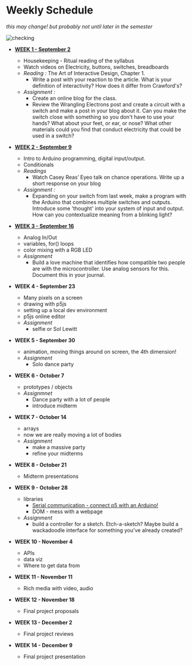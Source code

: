 # Weekly Schedule

_this may change! but probably not until later in the semester_

![checking](https://media0.giphy.com/media/l2YWxPbinlJYX5zMc/giphy.gif)

* **[WEEK 1 - September 2](week1/index.md)**
  * Housekeeping - Ritual reading of the syllabus
  * Watch videos on Electricity, buttons, switches, breadboards
  * _Reading :_ The Art of Interactive Design, Chapter 1.
    * Write a post with your reaction to the article. What is your definition of interactivity? How does it differ from Crawford's?
  * _Assignment :_
    * Create an online blog for the class.
    * Review the Wrangling Electrons post and create a circuit with a switch and make a post in your blog about it. Can you make the switch close with something so you don't have to use your hands? What about your feet, or ear, or nose? What other materials could you find that conduct electricity that could be used in a switch?
    
* **[WEEK 2 - September 9](week2/index.md)**
  * Intro to Arduino programming, digital input/output. 
  * Conditionals
  * _Readings_
    * Watch Casey Reas’ Eyeo talk on chance operations. Write up a short response on your blog
  * _Assignment :_
    * Expanding on your switch from last week, make a program with the Arduino that combines multiple switches and outputs. Introduce some 'thought' into your system of input and output. How can you contextualize meaning from a blinking light?

* **[WEEK 3 - September 16](week3/index.md)**
  * Analog In/Out 
  * variables, for() loops
  * color mixing with a RGB LED
  * _Assignment_
    * Build a love machine that identifies how compatible two people are with the microcontroller. Use analog sensors for this. Document this in your journal.
    
* **WEEK 4 - September 23**
  * Many pixels on a screen
  * drawing with p5js
  * setting up a local dev environment
  * p5js online editor
  * _Assignment_
    * selfie or Sol Lewitt
    
* **WEEK 5 - September 30**
  * animation, moving things around on screen, the 4th dimension!
  * _Assignment_
    * Solo dance party
  
* **WEEK 6 - October 7**
  * prototypes / objects
  * _Assignmnet_
    * Dance party with a lot of people
    * introduce midterm
    
* **WEEK 7 - October 14**
  * arrays
  * now we are really moving a lot of bodies
  * _Assignment_
    * make a massive party
    * refine your midterms
    
* **WEEK 8 - October 21**   
  * Midterm presentations
    
* **WEEK 9 - October 28**
  * libraries
    * [Serial communication - connect p5 with an Arduino!](week9/serial.md)
    * DOM - mess with a webpage
  * _Assignment_
    * build a controller for a sketch. Etch-a-sketch? Maybe build a wackadoodle interface for something you've already created?
    
* **WEEK 10 - November 4**
  * APIs
  * data viz
  * Where to get data from
    
* **WEEK 11 - November 11**
  * Rich media with video, audio
 
* **WEEK 12 - November 18**
  * Final project proposals
    
* **WEEK 13 - December 2**
  * Final project reviews
    
* **WEEK 14 - December 9**
  * Final project presentation
